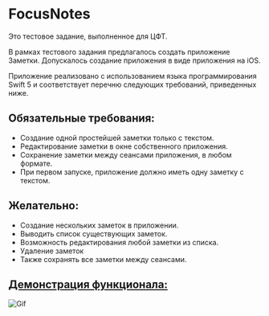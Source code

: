 # FocusNotes
Это тестовое задание, выполненное для ЦФТ.

В рамках тестового задания предлагалось создать приложение Заметки. Допускалось создание приложения в виде приложения на iOS.

Приложение реализовано с использованием языка программирования Swift 5 и соответствует перечню следующих требований, приведенных ниже.

## Обязательные требования:
* Создание одной простейшей заметки только с текстом.
* Редактирование заметки в окне собственного приложения.
* Сохранение заметки между сеансами приложения, в любом формате.
* При первом запуске, приложение должно иметь одну заметку с текстом.

## Желательно:
* Создание нескольких заметок в приложении.
* Выводить список существующих заметок.
* Возможность редактирования любой заметки из списка.
* Удаление заметок
* Также сохранять все заметки между сеансами.


## [Демонстрация функционала:](https://i.imgur.com/UAXxI1O.mp4)
![Gif](https://github.com/martincake/FocusNotes/blob/c9cafaced31187b2e5c33c02054fd951b1759494/ReadmeAssets/demonstration.gif)

